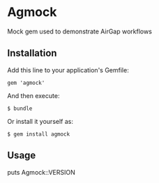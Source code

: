 # Agmock

Mock gem used to demonstrate AirGap workflows

## Installation

Add this line to your application's Gemfile:

    gem 'agmock'

And then execute:

    $ bundle

Or install it yourself as:

    $ gem install agmock

## Usage

  puts Agmock::VERSION
